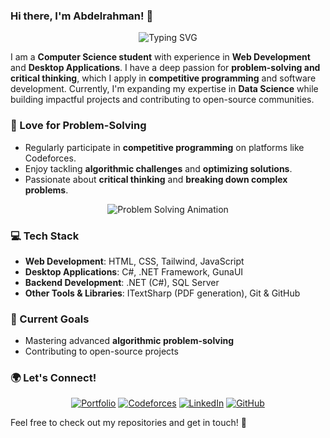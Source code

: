 ### Hi there, I'm Abdelrahman! 👋

<p align="center">
  <img src="https://readme-typing-svg.herokuapp.com?font=Fira+Code&weight=600&size=22&pause=1000&color=3498db&width=600&lines=Computer+Science+Student;Web+%26+Desktop+Developer;Problem+Solver+%26+Critical+Thinker;Open-Source+Contributor" alt="Typing SVG" />
</p>

I am a **Computer Science student** with experience in **Web Development** and **Desktop Applications**. I have a deep passion for **problem-solving and critical thinking**, which I apply in **competitive programming** and software development. Currently, I'm expanding my expertise in **Data Science** while building impactful projects and contributing to open-source communities.

### 🧠 Love for Problem-Solving
- Regularly participate in **competitive programming** on platforms like Codeforces.
- Enjoy tackling **algorithmic challenges** and **optimizing solutions**.
- Passionate about **critical thinking** and **breaking down complex problems**.

<p align="center">
  <img src="https://camo.githubusercontent.com/e20822b4282c07ffd010cd05f855a6561d3b62358ca9e607e4901288dd748fcb/68747470733a2f2f6b616e61636f64652e636f6d2f6b616e612e676966" alt="Problem Solving Animation" />
</p>

### 💻 Tech Stack
- **Web Development**: HTML, CSS, Tailwind, JavaScript
- **Desktop Applications**: C#, .NET Framework, GunaUI
- **Backend Development**: .NET (C#), SQL Server
- **Other Tools & Libraries**: ITextSharp (PDF generation), Git & GitHub

### 🚀 Current Goals
- Mastering advanced **algorithmic problem-solving**
- Contributing to open-source projects

### 🌍 Let's Connect!
<p align="center">
  <a href="#"><img src="https://img.shields.io/badge/Portfolio-Coming%20Soon-blue?style=for-the-badge&logo=google-chrome&logoColor=white" alt="Portfolio" /></a>
  <a href="https://codeforces.com/profile/WhileTrueThinker"><img src="https://img.shields.io/badge/Codeforces-WhileTrueThinker-orange?style=for-the-badge&logo=codeforces&logoColor=white" alt="Codeforces" /></a>
  <a href="#"><img src="https://img.shields.io/badge/LinkedIn-Profile-blue?style=for-the-badge&logo=linkedin&logoColor=white" alt="LinkedIn" /></a>
  <a href="https://github.com/your-github-handle"><img src="https://img.shields.io/badge/GitHub-@your--github--handle-black?style=for-the-badge&logo=github&logoColor=white" alt="GitHub" /></a>
</p>

Feel free to check out my repositories and get in touch! 🚀
